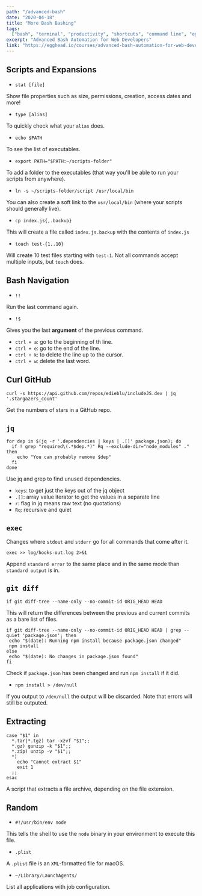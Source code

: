 ```yaml
---
path: "/advanced-bash"
date: "2020-04-18"
title: "More Bash Bashing"
tags:
  ["bash", "terminal", "productivity", "shortcuts", "command line", "egghead"]
excerpt: "Advanced Bash Automation for Web Developers"
link: "https://egghead.io/courses/advanced-bash-automation-for-web-developers"
---
```


## Scripts and Expansions

- `stat [file]`

Show file properties such as size, permissions, creation, access dates and more!

- `type [alias]`

To quickly check what your `alias` does.

- `echo $PATH`

To see the list of executables.

- `export PATH="$PATH:~/scripts-folder"`

To add a folder to the executables (that way you'll be able to run your scripts from anywhere).

- `ln -s ~/scripts-folder/script /usr/local/bin`

You can also create a soft link to the `usr/local/bin` (where your scripts should generally live).

- `cp index.js{,.backup}`

This will create a file called `index.js.backup` with the contents of `index.js`

- `touch test-{1..10}`

Will create 10 test files starting with `test-1`. Not all commands accept multiple inputs, but `touch` does.

## Bash Navigation

- `!!`

Run the last command again.

- `!$`

Gives you the last **argument** of the previous command.

- `ctrl + a`: go to the beginning of th line.
- `ctrl + e`: go to the end of the line.
- `ctrl + k`: to delete the line up to the cursor.
- `ctrl + w`: delete the last word.

## Curl GitHub

`curl -s https://api.github.com/repos/edieblu/includeJS.dev | jq '.stargazers_count'`

Get the numbers of stars in a GitHub repo.

## `jq`

```
for dep in $(jq -r '.dependencies | keys | .[]' package.json); do
  if ! grep "required\(.*$dep.*)" Rq --exclude-dir="node_modules" ." then
    echo "You can probably remove $dep"
  fi
done
```

Use jq and grep to find unused dependencies.

- `keys`: to get just the keys out of the jq object
- `.[]`: array value iterator to get the values in a separate line
- `r`: flag in jq means raw text (no quotations)
- `Rq`: recursive and quiet

## `exec`

Changes where `stdout` and `stderr` go for all commands that come after it.

`exec >> log/hooks-out.log 2>&1`

Append `standard error` to the same place and in the same mode than `standard output` is in.

## `git diff`

`if git diff-tree --name-only --no-commit-id ORIG_HEAD HEAD`

This will return the differences between the previous and current commits as a bare list of files.

```
if git diff-tree --name-only --no-commit-id ORIG_HEAD HEAD | grep --quiet 'package.json'; then
 echo "$(date): Running npm install because package.json changed"
 npm install
else
 echo "$(date): No changes in package.json found"
fi
```

Check if `package.json` has been changed and run `npm install` if it did.

- `npm install > /dev/null`

If you output to `/dev/null` the output will be discarded. Note that errors will still be outputed.

## Extracting

```
case "$1" in
  *.tar|*.tgz) tar -xzvf "$1";;
  *.gz) gunzip -k "$1";;
  *.zip) unzip -v "$1";;
  *)
    echo "Cannot extract $1"
    exit 1
  ;;
esac
```

A script that extracts a file archive, depending on the file extension.

## Random

- `#!/usr/bin/env node`

This tells the shell to use the `node` binary in your environment to execute this file.

- `.plist`

A `.plist` file is an `XML`-formatted file for macOS.

- `~/Library/LaunchAgents/`

List all applications with job configuration.
